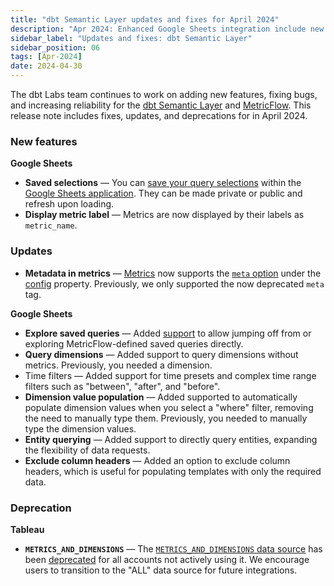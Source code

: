 ```yaml
---
title: "dbt Semantic Layer updates and fixes for April 2024"
description: "Apr 2024: Enhanced Google Sheets integration include new features for metric labels, saved selections, and time filters. Tableau integration improvements include data source updates."
sidebar_label: "Updates and fixes: dbt Semantic Layer"
sidebar_position: 06
tags: [Apr-2024]
date: 2024-04-30
---
```


The dbt Labs team continues to work on adding new features, fixing bugs, and increasing reliability for the [dbt Semantic Layer](/docs/use-dbt-semantic-layer/dbt-sl) and [MetricFlow](/docs/build/about-metricflow). This release note includes fixes, updates, and deprecations for in April 2024.


### New features

**Google Sheets**
- **Saved selections** &mdash; You can [save your query selections](/docs/use-dbt-semantic-layer/gsheets#using-saved-selections) within the [Google Sheets application](/docs/use-dbt-semantic-layer/gsheets). They can be made private or public and refresh upon loading.
- **Display metric label** &mdash; Metrics are now displayed by their labels as `metric_name`.

### Updates

- **Metadata in metrics** &mdash; [Metrics](/docs/build/metrics-overview) now supports the [`meta` option](/reference/resource-configs/meta) under the [config](/reference/resource-properties/config) property. Previously, we only supported the now deprecated `meta` tag.

**Google Sheets**

- **Explore saved queries** &mdash; Added [support](/docs/use-dbt-semantic-layer/gsheets#using-saved-queries) to allow jumping off from or exploring MetricFlow-defined saved queries directly.
- **Query dimensions** &mdash; Added support to query dimensions without metrics. Previously, you needed a dimension.
- Time filters &mdash; Added support for time presets and complex time range filters such as "between", "after", and "before".
- **Dimension value population** &mdash; Added supported to automatically populate dimension values when you select a "where" filter, removing the need to manually type them.  Previously, you needed to manually type the dimension values.
- **Entity querying** &mdash; Added support to directly query entities, expanding the flexibility of data requests.
- **Exclude column headers** &mdash; Added an option to exclude column headers, which is useful for populating templates with only the required data.

### Deprecation

**Tableau**

- **`METRICS_AND_DIMENSIONS`** &mdash; The [`METRICS_AND_DIMENSIONS` data source](/docs/use-dbt-semantic-layer/tableau#using-the-integration) has been [deprecated](/docs/use-dbt-semantic-layer/tableau#using-the-integration) for all accounts not actively using it. We encourage users to transition to the "ALL" data source for future integrations.

